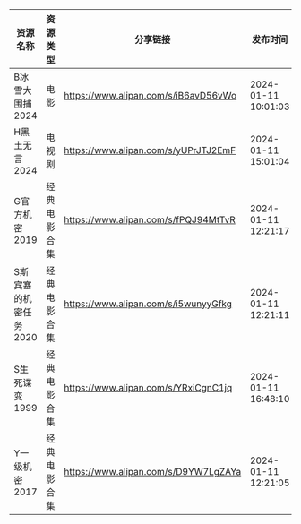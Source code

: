 | 资源名称          | 资源类型   | 分享链接                                 | 发布时间                |
| ------------- | ------ | ------------------------------------ | ------------------- |
| B冰雪大围捕2024    | 电影     | https://www.alipan.com/s/iB6avD56vWo | 2024-01-11 10:01:03 |
| H黑土无言2024     | 电视剧    | https://www.alipan.com/s/yUPrJTJ2EmF | 2024-01-11 15:01:04 |
| G官方机密2019     | 经典电影合集 | https://www.alipan.com/s/fPQJ94MtTvR | 2024-01-11 12:21:17 |
| S斯宾塞的机密任务2020 | 经典电影合集 | https://www.alipan.com/s/i5wunyyGfkg | 2024-01-11 12:21:11 |
| S生死谍变1999     | 经典电影合集 | https://www.alipan.com/s/YRxiCgnC1jq | 2024-01-11 16:48:10 |
| Y一级机密2017     | 经典电影合集 | https://www.alipan.com/s/D9YW7LgZAYa | 2024-01-11 12:21:05 |
